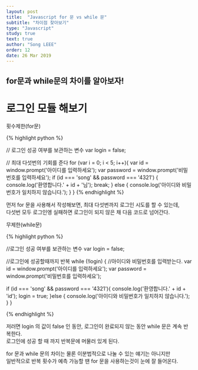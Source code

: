 ```yaml
---
layout: post
title:  "Javascript for 문 vs while 문"
subtitle: "차이점 찾아보기"
type: "Javascript"
study: true
text: true
author: "Song LEEE"
order: 12
date: 26 Mar 2019
---
```


## for문과 while문의 차이를 알아보자!
# 로그인 모듈 해보기 

<p class="txt_point02">횟수제한(for문)</p>
{% highlight python %}

// 로그인 성공 여부를 보관하는 변수
var login = false;

// 최대 다섯번의 기회를 준다
for (var i = 0; i < 5; i++){
  var id = window.prompt('아이디를 입력하세요');
  var password = window.prompt('비밀번호를 입력하세요');
  if (id === 'song' && password === '4321') {
    console.log('환영합니다.' + id + '님');
    break;
  } else {
    console.log('아이디와 비밀번호가 일치하지 않습니다.');
  }
}
{% endhighlight %}

<p>먼저 for 문을 사용해서 작성해보면, 최대 다섯번까지 로그인 시도를 할 수 있는데,<br> 다섯번 모두 로그인엥 실패하면 로그인이 되지 않은 채 다음 코드로 넘어간다.</p>

<p class="txt_point02">무제한(while문)</p>

{% highlight python %}

//로그인 성공 여부를 보관하는 변수
var login = false;

//로그인에 성공할때까지 반복 
while (!login) {
  //아이디와 비밀번호를 입력받는다.
  var id = window.prompt('아이디를 입력하세요');
  var password = window.prompt('비밀번호를 입력하세요');

  if (id === 'song' && password === '4321'){
    console.log('환영합니다.' + id + 'id');
    login = true;
  }else {
    console.log('아이디와 비밀번호가 일치하지 않습니다.');
  }
}

{% endhighlight %}

<p>저러면 login 의 값이 false 인 동안, 로그인이 완료되지 않는 동안 while 문은 계속 반복한다.<br>로그인에 성공 할 때 까지 반복문에 머물러 있게 된다.</p>
<p>for 문과 while 문의 차이는 물론 이분법적으로 나눌 수 있는 얘기는 아니지만<br> 일반적으로 반복 횟수가 예측 가능할 땐 for 문을 사용하는것이 눈에 잘 들어온다.</p>